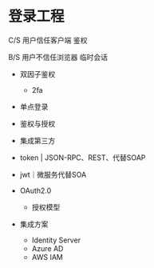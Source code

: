 # 登录工程
C/S	用户信任客户端	鉴权

B/S	用户不信任浏览器	临时会话

- 双因子鉴权	
	+ 2fa

- 单点登录

- 鉴权与授权

- 集成第三方

- token | JSON-RPC、REST、代替SOAP

- jwt｜微服务代替SOA

- OAuth2.0	
	+ 授权模型

- 集成方案	
	+ Identity Server
	+ Azure AD
	+ AWS IAM